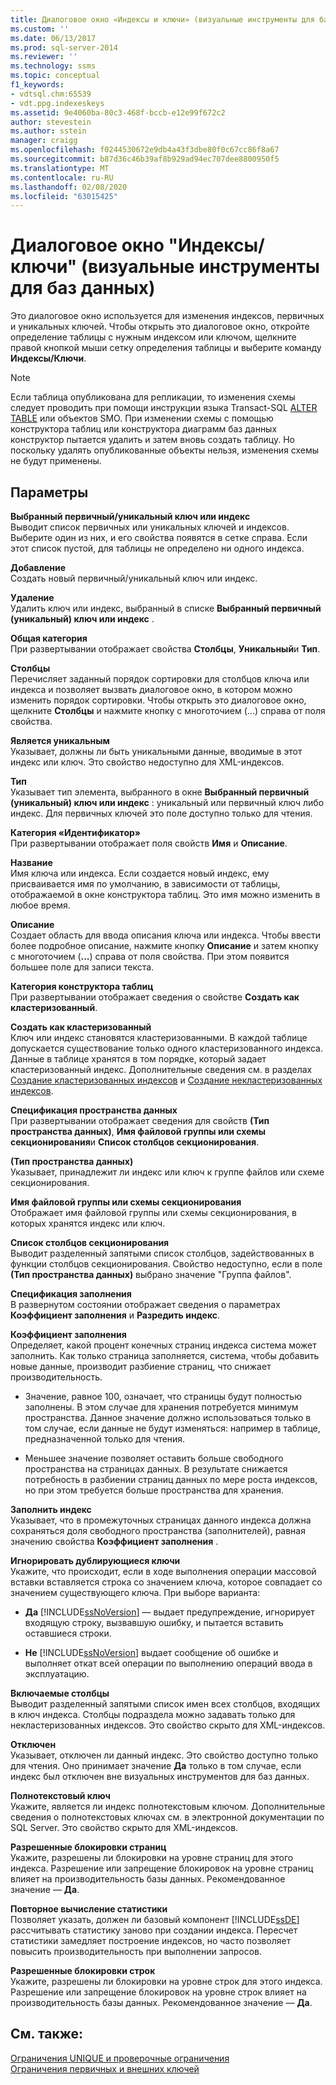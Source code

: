 ```yaml
---
title: Диалоговое окно «Индексы и ключи» (визуальные инструменты для баз данных) | Документация Майкрософт
ms.custom: ''
ms.date: 06/13/2017
ms.prod: sql-server-2014
ms.reviewer: ''
ms.technology: ssms
ms.topic: conceptual
f1_keywords:
- vdtsql.chm:65539
- vdt.ppg.indexeskeys
ms.assetid: 9e4060ba-80c3-468f-bccb-e12e99f672c2
author: stevestein
ms.author: sstein
manager: craigg
ms.openlocfilehash: f0244530672e9db4a43f3dbe80f0c67cc86f8a67
ms.sourcegitcommit: b87d36c46b39af8b929ad94ec707dee8800950f5
ms.translationtype: MT
ms.contentlocale: ru-RU
ms.lasthandoff: 02/08/2020
ms.locfileid: "63015425"
---
```

# <a name="indexes-and-keys-dialog-box-visual-database-tools"></a>Диалоговое окно "Индексы/ключи" (визуальные инструменты для баз данных)
  Это диалоговое окно используется для изменения индексов, первичных и уникальных ключей. Чтобы открыть это диалоговое окно, откройте определение таблицы с нужным индексом или ключом, щелкните правой кнопкой мыши сетку определения таблицы и выберите команду **Индексы/Ключи**.  
  
> [!NOTE]  
>  Если таблица опубликована для репликации, то изменения схемы следует проводить при помощи инструкции языка Transact-SQL [ALTER TABLE](/sql/t-sql/statements/alter-table-transact-sql) или объектов SMO. При изменении схемы с помощью конструктора таблиц или конструктора диаграмм баз данных конструктор пытается удалить и затем вновь создать таблицу. Но поскольку удалять опубликованные объекты нельзя, изменения схемы не будут применены.  
  
## <a name="options"></a>Параметры  
 **Выбранный первичный/уникальный ключ или индекс**  
 Выводит список первичных или уникальных ключей и индексов. Выберите один из них, и его свойства появятся в сетке справа. Если этот список пустой, для таблицы не определено ни одного индекса.  
  
 **Добавление**  
 Создать новый первичный/уникальный ключ или индекс.  
  
 **Удаление**  
 Удалить ключ или индекс, выбранный в списке **Выбранный первичный (уникальный) ключ или индекс** .  
  
 **Общая категория**  
 При развертывании отображает свойства **Столбцы**, **Уникальный**и **Тип**.  
  
 **Столбцы**  
 Перечисляет заданный порядок сортировки для столбцов ключа или индекса и позволяет вызвать диалоговое окно, в котором можно изменить порядок сортировки. Чтобы открыть это диалоговое окно, щелкните **Столбцы** и нажмите кнопку с многоточием (...) справа от поля свойства.  
  
 **Является уникальным**  
 Указывает, должны ли быть уникальными данные, вводимые в этот индекс или ключ. Это свойство недоступно для XML-индексов.  
  
 **Тип**  
 Указывает тип элемента, выбранного в окне **Выбранный первичный (уникальный) ключ или индекс** : уникальный или первичный ключ либо индекс. Для первичных ключей это поле доступно только для чтения.  
  
 **Категория «Идентификатор»**  
 При развертывании отображает поля свойств **Имя** и **Описание**.  
  
 **Название**  
 Имя ключа или индекса. Если создается новый индекс, ему присваивается имя по умолчанию, в зависимости от таблицы, отображаемой в окне конструктора таблиц. Это имя можно изменить в любое время.  
  
 **Описание**  
 Создает область для ввода описания ключа или индекса. Чтобы ввести более подробное описание, нажмите кнопку **Описание** и затем кнопку с многоточием (**...**) справа от поля свойства. При этом появится большее поле для записи текста.  
  
 **Категория конструктора таблиц**  
 При развертывании отображает сведения о свойстве **Создать как кластеризованный**.  
  
 **Создать как кластеризованный**  
 Ключ или индекс становятся кластеризованными. В каждой таблице допускается существование только одного кластеризованного индекса. Данные в таблице хранятся в том порядке, который задает кластеризованный индекс. Дополнительные сведения см. в разделах [Создание кластеризованных индексов](../../relational-databases/indexes/indexes.md) и [Создание некластеризованных индексов](../../relational-databases/indexes/create-nonclustered-indexes.md).  
  
 **Спецификация пространства данных**  
 При развертывании отображает сведения для свойств **(Тип пространства данных)**, **Имя файловой группы или схемы секционирования**и **Список столбцов секционирования**.  
  
 **(Тип пространства данных)**  
 Указывает, принадлежит ли индекс или ключ к группе файлов или схеме секционирования.  
  
 **Имя файловой группы или схемы секционирования**  
 Отображает имя файловой группы или схемы секционирования, в которых хранятся индекс или ключ.  
  
 **Список столбцов секционирования**  
 Выводит разделенный запятыми список столбцов, задействованных в функции столбцов секционирования. Свойство недоступно, если в поле **(Тип пространства данных)** выбрано значение "Группа файлов".  
  
 **Спецификация заполнения**  
 В развернутом состоянии отображает сведения о параметрах **Коэффициент заполнения** и **Разредить индекс**.  
  
 **Коэффициент заполнения**  
 Определяет, какой процент конечных страниц индекса система может заполнить. Как только страница заполняется, система, чтобы добавить новые данные, производит разбиение страниц, что снижает производительность.  
  
-   Значение, равное 100, означает, что страницы будут полностью заполнены. В этом случае для хранения потребуется минимум пространства. Данное значение должно использоваться только в том случае, если данные не будут изменяться: например в таблице, предназначенной только для чтения.  
  
-   Меньшее значение позволяет оставить больше свободного пространства на страницах данных. В результате снижается потребность в разбиении страниц данных по мере роста индексов, но при этом требуется больше пространства для хранения.  
  
 **Заполнить индекс**  
 Указывает, что в промежуточных страницах данного индекса должна сохраняться доля свободного пространства (заполнителей), равная значению свойства **Коэффициент заполнения** .  
  
 **Игнорировать дублирующиеся ключи**  
 Укажите, что происходит, если в ходе выполнения операции массовой вставки вставляется строка со значением ключа, которое совпадает со значением существующего ключа. При выборе варианта:  
  
-   **Да** [!INCLUDE[ssNoVersion](../../../includes/ssnoversion-md.md)] — выдает предупреждение, игнорирует входящую строку, вызвавшую ошибку, и пытается вставить оставшиеся строки.  
  
-   **Не** [!INCLUDE[ssNoVersion](../../../includes/ssnoversion-md.md)] выдает сообщение об ошибке и выполняет откат всей операции по выполнению операций ввода в эксплуатацию.  
  
 **Включаемые столбцы**  
 Выводит разделенный запятыми список имен всех столбцов, входящих в ключ индекса. Столбцы подраздела можно задавать только для некластеризованных индексов. Это свойство скрыто для XML-индексов.  
  
 **Отключен**  
 Указывает, отключен ли данный индекс. Это свойство доступно только для чтения. Оно принимает значение **Да** только в том случае, если индекс был отключен вне визуальных инструментов для баз данных.  
  
 **Полнотекстовый ключ**  
 Укажите, является ли индекс полнотекстовым ключом. Дополнительные сведения о полнотекстовых ключах см. в электронной документации по SQL Server. Это свойство скрыто для XML-индексов.  
  
 **Разрешенные блокировки страниц**  
 Укажите, разрешены ли блокировки на уровне страниц для этого индекса. Разрешение или запрещение блокировок на уровне страниц влияет на производительность базы данных. Рекомендованное значение — **Да**.  
  
 **Повторное вычисление статистики**  
 Позволяет указать, должен ли базовый компонент [!INCLUDE[ssDE](../../includes/ssde-md.md)] рассчитывать статистику заново при создании индекса. Пересчет статистики замедляет построение индексов, но часто позволяет повысить производительность при выполнении запросов.  
  
 **Разрешенные блокировки строк**  
 Укажите, разрешены ли блокировки на уровне строк для этого индекса. Разрешение или запрещение блокировок на уровне строк влияет на производительность базы данных. Рекомендованное значение — **Да**.  
  
## <a name="see-also"></a>См. также:  
 [Ограничения UNIQUE и проверочные ограничения](../../relational-databases/tables/unique-constraints-and-check-constraints.md)   
 [Ограничения первичных и внешних ключей](../../relational-databases/tables/primary-and-foreign-key-constraints.md)  
  
  
